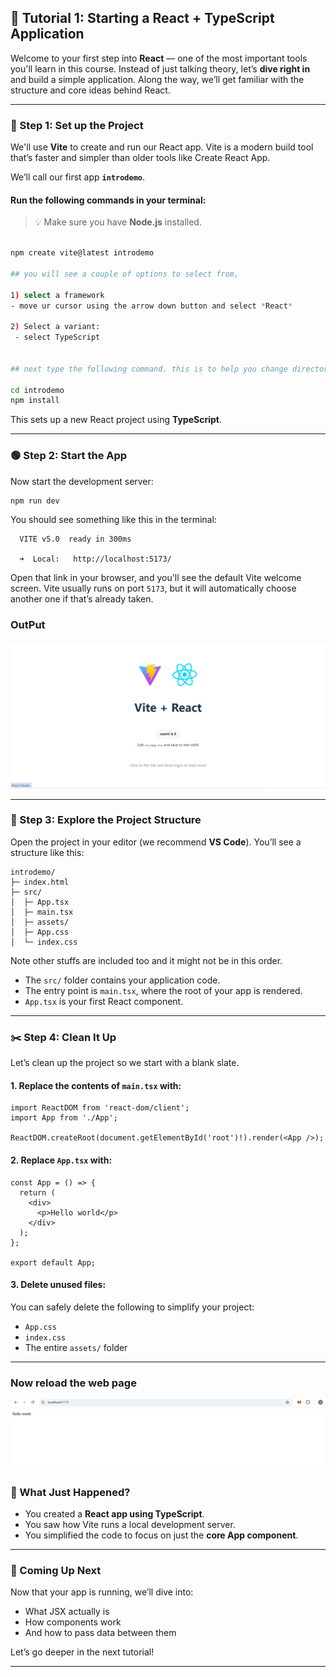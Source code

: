 ## 🧪 Tutorial 1: Starting a React + TypeScript Application

Welcome to your first step into **React** — one of the most important tools you'll learn in this course. Instead of just talking theory, let’s **dive right in** and build a simple application. Along the way, we’ll get familiar with the structure and core ideas behind React.

---

### 🚀 Step 1: Set up the Project

We'll use **Vite** to create and run our React app. Vite is a modern build tool that’s faster and simpler than older tools like Create React App.

We’ll call our first app **`introdemo`**.

#### Run the following commands in your terminal:

> 💡 Make sure you have **Node.js** installed.

```bash

npm create vite@latest introdemo

## you will see a couple of options to select from, 

1) select a framework
- move ur cursor using the arrow down button and select *React*

2) Select a variant:
 - select TypeScript


## next type the following command. this is to help you change directory to the project you just created and run installations to install react and other dependencies

cd introdemo
npm install
```

This sets up a new React project using **TypeScript**.

---

### 🟢 Step 2: Start the App

Now start the development server:

```bash
npm run dev
```

You should see something like this in the terminal:

```
  VITE v5.0  ready in 300ms

  ➜  Local:   http://localhost:5173/
```

Open that link in your browser, and you'll see the default Vite welcome screen. Vite usually runs on port `5173`, but it will automatically choose another one if that’s already taken.

### OutPut
![alt text](image.png)

---

### 🧭 Step 3: Explore the Project Structure

Open the project in your editor (we recommend **VS Code**). You’ll see a structure like this:

```
introdemo/
├─ index.html
├─ src/
│  ├─ App.tsx
│  ├─ main.tsx
│  ├─ assets/
│  ├─ App.css
│  └─ index.css
```
Note other stuffs are included too and it might not be in this order.

* The `src/` folder contains your application code.
* The entry point is `main.tsx`, where the root of your app is rendered.
* `App.tsx` is your first React component.

---

### ✂️ Step 4: Clean It Up

Let’s clean up the project so we start with a blank slate.

#### 1. Replace the contents of `main.tsx` with:

```tsx
import ReactDOM from 'react-dom/client';
import App from './App';

ReactDOM.createRoot(document.getElementById('root')!).render(<App />);
```

#### 2. Replace `App.tsx` with:

```tsx
const App = () => {
  return (
    <div>
      <p>Hello world</p>
    </div>
  );
};

export default App;
```

#### 3. Delete unused files:

You can safely delete the following to simplify your project:

* `App.css`
* `index.css`
* The entire `assets/` folder

---

### Now reload the web page

![alt text](image-1.png)

### 📖 What Just Happened?

* You created a **React app using TypeScript**.
* You saw how Vite runs a local development server.
* You simplified the code to focus on just the **core App component**.

---

### 🧠 Coming Up Next

Now that your app is running, we’ll dive into:

* What JSX actually is
* How components work
* And how to pass data between them

Let’s go deeper in the next tutorial!

---